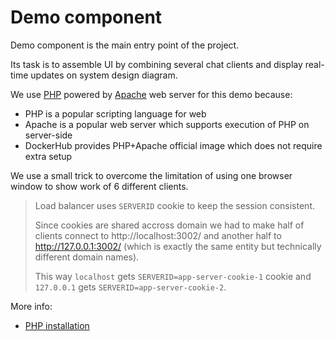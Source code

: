 # Demo component

Demo component is the main entry point of the project.

Its task is to assemble UI by combining several chat clients and display real-time updates on system design diagram.

We use [PHP](https://www.php.net) powered by [Apache](https://httpd.apache.org) web server for this demo because:
 * PHP is a popular scripting language for web
 * Apache is a popular web server which supports execution of PHP on server-side
 * DockerHub provides PHP+Apache official image which does not require extra setup

We use a small trick to overcome the limitation of using one browser window to show work of 6 different clients.
> Load balancer uses `SERVERID` cookie to keep the session consistent.
 >
 > Since cookies are shared accross domain we had to make half of clients connect to http://localhost:3002/ and another half to http://127.0.0.1:3002/ (which is exactly the same entity but technically different domain names).
 >
 > This way `localhost` gets `SERVERID=app-server-cookie-1` cookie and `127.0.0.1` gets `SERVERID=app-server-cookie-2`.

More info:
 * [PHP installation](https://www.php.net/manual/en/install.php)